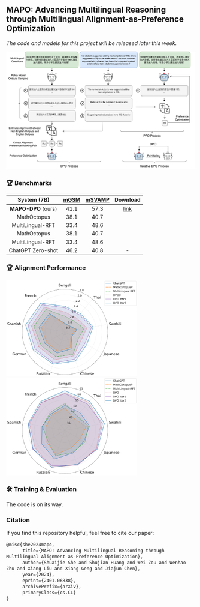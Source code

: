 ## MAPO: Advancing Multilingual Reasoning through Multilingual Alignment-as-Preference Optimization

*The code and models for this project will be released later this week.*

![](/fig/MAPO.png)

### :trophy: Benchmarks

|        System (7B)         | [mGSM](https://huggingface.co/datasets/juletxara/mgsm) | [mSVAMP](https://huggingface.co/datasets/Mathoctopus/MSVAMP) | Download |
|:--------------------------:|:----:|:------:|:--------:|
| **MAPO-DPO** (ours) |       41.1 |  57.3 |   [link](https://huggingface.co/kevinpro/MAPO-DPO-7B)   |
|         MathOctopus        |           38.1            |       40.7 |
|         MultiLingual-RFT        |          33.4            |       48.6 |
|         MathOctopus        |           38.1            |       40.7 |
|         MultiLingual-RFT        |          33.4            |       48.6 |
|          ChatGPT Zero-shot |       46.2 |      40.8    | -  |


### :trophy: Alignment Performance

<p float="left">
  <img src="/fig/Alignment.png" alt="Alt text for image 1" width="350" />
  <img src="/fig/ARC.png" alt="Alt text for image 2" width="350" />
</p>





### :hammer_and_wrench: Training & Evaluation

The code is on its way.

### Citation
If you find this repository helpful, feel free to cite our paper:
```
@misc{she2024mapo,
      title={MAPO: Advancing Multilingual Reasoning through Multilingual Alignment-as-Preference Optimization}, 
      author={Shuaijie She and Shujian Huang and Wei Zou and Wenhao Zhu and Xiang Liu and Xiang Geng and Jiajun Chen},
      year={2024},
      eprint={2401.06838},
      archivePrefix={arXiv},
      primaryClass={cs.CL}
}
```